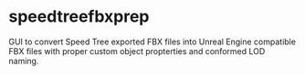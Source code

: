 # speedtreefbxprep
GUI to convert Speed Tree exported FBX files into Unreal Engine compatible FBX files with proper custom object propterties and conformed LOD naming.
